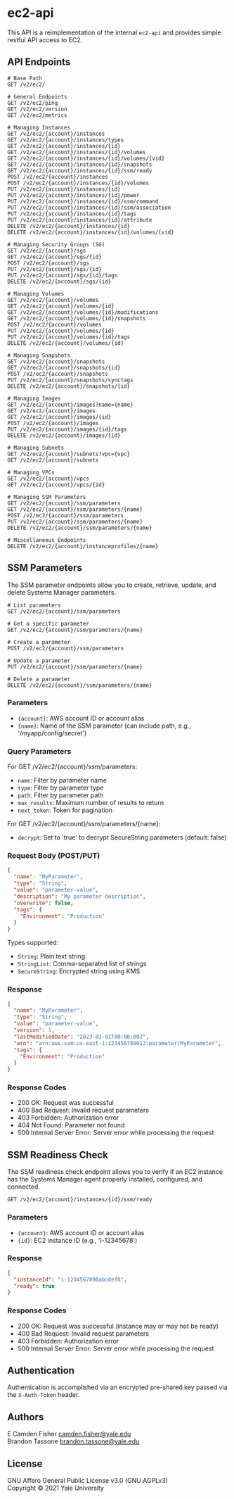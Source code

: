 # ec2-api

This API is a reimplementation of the internal `ec2-api` and provides simple restful API access to EC2.

## API Endpoints

```
# Base Path
GET /v2/ec2/

# General Endpoints
GET /v2/ec2/ping
GET /v2/ec2/version
GET /v2/ec2/metrics

# Managing Instances
GET /v2/ec2/{account}/instances
GET /v2/ec2/{account}/instances/types
GET /v2/ec2/{account}/instances/{id}
GET /v2/ec2/{account}/instances/{id}/volumes
GET /v2/ec2/{account}/instances/{id}/volumes/{vid}
GET /v2/ec2/{account}/instances/{id}/snapshots
GET /v2/ec2/{account}/instances/{id}/ssm/ready
POST /v2/ec2/{account}/instances
POST /v2/ec2/{account}/instances/{id}/volumes
PUT /v2/ec2/{account}/instances/{id}
PUT /v2/ec2/{account}/instances/{id}/power
PUT /v2/ec2/{account}/instances/{id}/ssm/command
PUT /v2/ec2/{account}/instances/{id}/ssm/association
PUT /v2/ec2/{account}/instances/{id}/tags
PUT /v2/ec2/{account}/instances/{id}/attribute
DELETE /v2/ec2/{account}/instances/{id}
DELETE /v2/ec2/{account}/instances/{id}/volumes/{vid}

# Managing Security Groups (SG)
GET /v2/ec2/{account}/sgs
GET /v2/ec2/{account}/sgs/{id}
POST /v2/ec2/{account}/sgs
PUT /v2/ec2/{account}/sgs/{id}
PUT /v2/ec2/{account}/sgs/{id}/tags
DELETE /v2/ec2/{account}/sgs/{id}

# Managing Volumes
GET /v2/ec2/{account}/volumes
GET /v2/ec2/{account}/volumes/{id}
GET /v2/ec2/{account}/volumes/{id}/modifications
GET /v2/ec2/{account}/volumes/{id}/snapshots
POST /v2/ec2/{account}/volumes
PUT /v2/ec2/{account}/volumes/{id}
PUT /v2/ec2/{account}/volumes/{id}/tags
DELETE /v2/ec2/{account}/volumes/{id}

# Managing Snapshots
GET /v2/ec2/{account}/snapshots
GET /v2/ec2/{account}/snapshots/{id}
POST /v2/ec2/{account}/snapshots
PUT /v2/ec2/{account}/snapshots/synctags
DELETE /v2/ec2/{account}/snapshots/{id}

# Managing Images
GET /v2/ec2/{account}/images?name={name}
GET /v2/ec2/{account}/images
GET /v2/ec2/{account}/images/{id}
POST /v2/ec2/{account}/images
PUT /v2/ec2/{account}/images/{id}/tags
DELETE /v2/ec2/{account}/images/{id}

# Managing Subnets
GET /v2/ec2/{account}/subnets?vpc={vpc}
GET /v2/ec2/{account}/subnets

# Managing VPCs
GET /v2/ec2/{account}/vpcs
GET /v2/ec2/{account}/vpcs/{id}

# Managing SSM Parameters
GET /v2/ec2/{account}/ssm/parameters
GET /v2/ec2/{account}/ssm/parameters/{name}
POST /v2/ec2/{account}/ssm/parameters
PUT /v2/ec2/{account}/ssm/parameters/{name}
DELETE /v2/ec2/{account}/ssm/parameters/{name}

# Miscellaneous Endpoints
DELETE /v2/ec2/{account}/instanceprofiles/{name}
```

## SSM Parameters

The SSM parameter endpoints allow you to create, retrieve, update, and delete Systems Manager parameters.

```
# List parameters
GET /v2/ec2/{account}/ssm/parameters

# Get a specific parameter
GET /v2/ec2/{account}/ssm/parameters/{name}

# Create a parameter
POST /v2/ec2/{account}/ssm/parameters

# Update a parameter
PUT /v2/ec2/{account}/ssm/parameters/{name}

# Delete a parameter
DELETE /v2/ec2/{account}/ssm/parameters/{name}
```

### Parameters

- `{account}`: AWS account ID or account alias
- `{name}`: Name of the SSM parameter (can include path, e.g., '/myapp/config/secret')

### Query Parameters

For GET /v2/ec2/{account}/ssm/parameters:

- `name`: Filter by parameter name
- `type`: Filter by parameter type
- `path`: Filter by parameter path
- `max_results`: Maximum number of results to return
- `next_token`: Token for pagination

For GET /v2/ec2/{account}/ssm/parameters/{name}:

- `decrypt`: Set to 'true' to decrypt SecureString parameters (default: false)

### Request Body (POST/PUT)

```json
{
  "name": "MyParameter",
  "type": "String",
  "value": "parameter-value",
  "description": "My parameter description",
  "overwrite": false,
  "tags": {
    "Environment": "Production"
  }
}
```

Types supported:

- `String`: Plain text string
- `StringList`: Comma-separated list of strings
- `SecureString`: Encrypted string using KMS

### Response

```json
{
  "name": "MyParameter",
  "type": "String",
  "value": "parameter-value",
  "version": 1,
  "lastModifiedDate": "2023-01-01T00:00:00Z",
  "arn": "arn:aws:ssm:us-east-1:123456789012:parameter/MyParameter",
  "tags": {
    "Environment": "Production"
  }
}
```

### Response Codes

- 200 OK: Request was successful
- 400 Bad Request: Invalid request parameters
- 403 Forbidden: Authorization error
- 404 Not Found: Parameter not found
- 500 Internal Server Error: Server error while processing the request

## SSM Readiness Check

The SSM readiness check endpoint allows you to verify if an EC2 instance has the Systems Manager agent properly installed, configured, and connected.

```
GET /v2/ec2/{account}/instances/{id}/ssm/ready
```

### Parameters
- `{account}`: AWS account ID or account alias
- `{id}`: EC2 instance ID (e.g., 'i-12345678')

### Response
```json
{
  "instanceId": "i-1234567890abcdef0",
  "ready": true
}
```

### Response Codes
- 200 OK: Request was successful (instance may or may not be ready)
- 400 Bad Request: Invalid request parameters
- 403 Forbidden: Authorization error
- 500 Internal Server Error: Server error while processing the request

## Authentication

Authentication is accomplished via an encrypted pre-shared key passed via the `X-Auth-Token` header.

## Authors

E Camden Fisher <camden.fisher@yale.edu>  
Brandon Tassone <brandon.tassone@yale.edu>

## License

GNU Affero General Public License v3.0 (GNU AGPLv3)  
Copyright © 2021 Yale University
